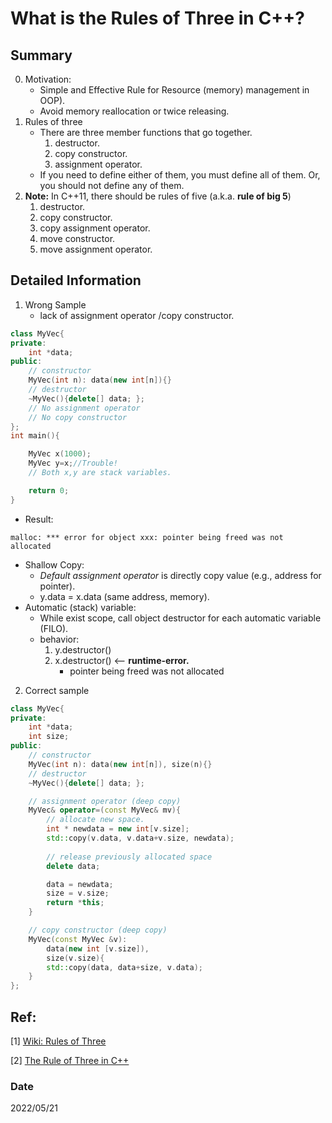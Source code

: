 # What is the Rules of Three in C++?

## Summary
0. Motivation:
    - Simple and Effective Rule for Resource (memory) management in OOP).    
    - Avoid memory reallocation or twice releasing.
1. Rules of three
    - There are three member functions that go together.
        1. destructor.
        2. copy constructor.
        3. assignment operator.
    - If you need to define either of them, you must define all of them. Or, you should not define any of them.
2. **Note:** In C++11, there should be rules of five (a.k.a. **rule of big 5**)
    1. destructor.
    2. copy constructor.
    3. copy assignment operator.
    4. move constructor.
    5. move assignment operator.

## Detailed Information
1. Wrong Sample 
    - lack of assignment operator /copy constructor.
~~~c++
class MyVec{
private:
    int *data;
public:
    // constructor
    MyVec(int n): data(new int[n]){}
    // destructor
    ~MyVec(){delete[] data; };
    // No assignment operator
    // No copy constructor
};
int main(){

    MyVec x(1000);
    MyVec y=x;//Trouble!
    // Both x,y are stack variables.

    return 0;
}
~~~
- Result:
~~~
malloc: *** error for object xxx: pointer being freed was not allocated
~~~
- Shallow Copy:
    - *Default assignment operator* is directly copy value (e.g., address for pointer).
    - y.data = x.data (same address, memory).
- Automatic (stack) variable:
    - While exist scope, call object destructor for each automatic variable (FILO).
    - behavior:
        1. y.destructor()
        2. x.destructor() <-- **runtime-error.**
            - pointer being freed was not allocated

2. Correct sample
~~~c++
class MyVec{
private:
    int *data;
    int size;
public:    
    // constructor
    MyVec(int n): data(new int[n]), size(n){}
    // destructor
    ~MyVec(){delete[] data; };

    // assignment operator (deep copy)
    MyVec& operator=(const MyVec& mv){
        // allocate new space.
        int * newdata = new int[v.size];
        std::copy(v.data, v.data+v.size, newdata);
        
        // release previously allocated space
        delete data;

        data = newdata;
        size = v.size;
        return *this;
    }

    // copy constructor (deep copy)
    MyVec(const MyVec &v):
        data(new int [v.size]),
        size(v.size){
        std::copy(data, data+size, v.data);
    }
};
~~~

## Ref:
[1] [Wiki: Rules of Three](https://en.wikipedia.org/wiki/Rule_of_three_(C%2B%2B_programming))

[2] [The Rule of Three in C++](https://srhuang.github.io/c++/2019/11/11/cplusplus-002.html)

### Date
2022/05/21
